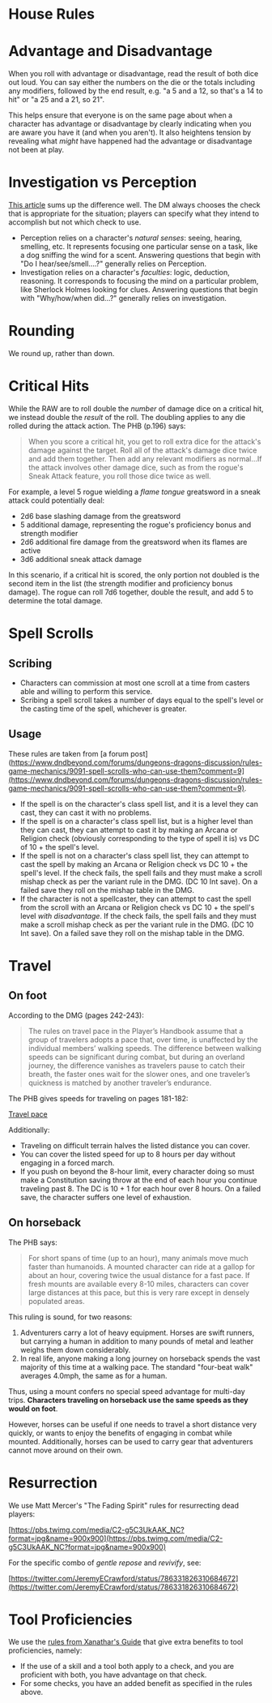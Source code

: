 # House Rules

# Advantage and Disadvantage

When you roll with advantage or disadvantage, read the result of both dice out loud. You can say either the numbers on the die or the totals including any modifiers, followed by the end result, e.g. "a 5 and a 12, so that's a 14 to hit" or "a 25 and a 21, so 21".

This helps ensure that everyone is on the same page about when a character has advantage or disadvantage by clearly indicating when you are aware you have it (and when you aren't). It also heightens tension by revealing what *might* have happened had the advantage or disadvantage not been at play.

# Investigation vs Perception

[This article](http://dmsworkshop.com/2019/06/21/dnd-tips-perception-investigation/) sums up the difference well. The DM always chooses the check that is appropriate for the situation; players can specify what they intend to accomplish but not which check to use.

- Perception relies on a character's *natural senses*: seeing, hearing, smelling, etc. It represents focusing one particular sense on a task, like a dog sniffing the wind for a scent. Answering questions that begin with "Do I hear/see/smell....?" generally relies on Perception.
- Investigation relies on a character's *faculties*: logic, deduction, reasoning. It corresponds to focusing the mind on a particular problem, like Sherlock Holmes looking for clues. Answering questions that begin with "Why/how/when did...?" generally relies on investigation.

# Rounding

We round up, rather than down.

# Critical Hits

While the RAW are to roll double the *number* of damage dice on a critical hit, we instead double the *result* of the roll. The doubling applies to any die rolled during the attack action. The PHB (p.196) says:

> When you score a critical hit, you get to roll extra dice for the attack's damage against the target. Roll all of the attack's damage dice twice and add them together. Then add any relevant modifiers as normal...If the attack involves other damage dice, such as from the rogue's Sneak Attack feature, you roll those dice twice as well.
> 

For example, a level 5 rogue wielding a *flame tongue* greatsword in a sneak attack could potentially deal:

- 2d6 base slashing damage from the greatsword
- 5 additional damage, representing the rogue's proficiency bonus and strength modifier
- 2d6 additional fire damage from the greatsword when its flames are active
- 3d6 additional sneak attack damage

In this scenario, if a critical hit is scored, the only portion not doubled is the second item in the list (the strength modifier and proficiency bonus damage). The rogue can roll 7d6 together, double the result, and add 5 to determine the total damage.

# Spell Scrolls

## Scribing

- Characters can commission at most one scroll at a time from casters able and willing to perform this service.
- Scribing a spell scroll takes a number of days equal to the spell's level or the casting time of the spell, whichever is greater.

## Usage

These rules are taken from [a forum post](https://www.dndbeyond.com/forums/dungeons-dragons-discussion/rules-game-mechanics/9091-spell-scrolls-who-can-use-them?comment=9](https://www.dndbeyond.com/forums/dungeons-dragons-discussion/rules-game-mechanics/9091-spell-scrolls-who-can-use-them?comment=9).

- If the spell is on the character's class spell list, and it is a level they can cast, they can cast it with no problems.
- If the spell is on a character's class spell list, but is a higher level than they can cast, they can attempt to cast it by making an Arcana or Religion check (obviously corresponding to the type of spell it is) vs DC of 10 + the spell's level.
- If the spell is not on a character's class spell list, they can attempt to cast the spell by making an Arcana or Religion check vs DC 10 + the spell's level. If the check fails, the spell fails and they must make a scroll mishap check as per the variant rule in the DMG. (DC 10 Int save). On a failed save they roll on the mishap table in the DMG.
- If the character is not a spellcaster, they can attempt to cast the spell from the scroll with an Arcana or Religion check vs DC 10 + the spell's level *with disadvantage*. If the check fails, the spell fails and they must make a scroll mishap check as per the variant rule in the DMG. (DC 10 Int save). On a failed save they roll on the mishap table in the DMG.

# Travel

## On foot

According to the DMG (pages 242-243):

> The rules on travel pace in the Player’s Handbook assume that a group of travelers adopts a pace that, over time, is unaffected by the individual members’ walking speeds. The difference between walking speeds can be significant during combat, but during an overland journey, the difference vanishes as travelers pause to catch their breath, the faster ones wait for the slower ones, and one traveler’s quickness is matched by another traveler’s endurance.
> 

The PHB gives speeds for traveling on pages 181-182:

[Travel pace](%F0%9F%8F%A0%20Travel%20pace.csv)

Additionally:

- Traveling on difficult terrain halves the listed distance you can cover.
- You can cover the listed speed for up to 8 hours per day without engaging in a forced march.
- If you push on beyond the 8-hour limit, every character doing so must make a Constitution saving throw at the end of each hour you continue traveling past 8. The DC is 10 + 1 for each hour over 8 hours. On a failed save, the character suffers one level of exhaustion.

## On horseback

The PHB says:

> For short spans of time (up to an hour), many animals move much faster than humanoids. A mounted character can ride at a gallop for about an hour, covering twice the usual distance for a fast pace. If fresh mounts are available every 8-10 miles, characters can cover large distances at this pace, but this is very rare except in densely populated areas.
> 

This ruling is sound, for two reasons:

1. Adventurers carry a lot of heavy equipment. Horses are swift runners, but carrying a human in addition to many pounds of metal and leather weighs them down considerably.
2. In real life, anyone making a long journey on horseback spends the vast majority of this time at a walking pace. The standard "four-beat walk" averages 4.0mph, the same as for a human.

Thus, using a mount confers no special speed advantage for multi-day trips. **Characters traveling on horseback use the same speeds as they would on foot**.

However, horses can be useful if one needs to travel a short distance very quickly, or wants to enjoy the benefits of engaging in combat while mounted. Additionally, horses can be used to carry gear that adventurers cannot move around on their own.

# Resurrection

We use Matt Mercer's "The Fading Spirit" rules for resurrecting dead players:

[https://pbs.twimg.com/media/C2-g5C3UkAAK_NC?format=jpg&name=900x900](https://pbs.twimg.com/media/C2-g5C3UkAAK_NC?format=jpg&name=900x900)

For the specific combo of *gentle repose* and *revivify*, see:

[https://twitter.com/JeremyECrawford/status/786331826310684672](https://twitter.com/JeremyECrawford/status/786331826310684672)

# Tool Proficiencies

We use the [rules from Xanathar's Guide](https://5e.tools/variantrules.html#tool%20proficiencies_xge) that give extra benefits to tool proficiencies, namely:

- If the use of a skill and a tool both apply to a check, and you are proficient with both, you have advantage on that check.
- For some checks, you have an added benefit as specified in the rules above.